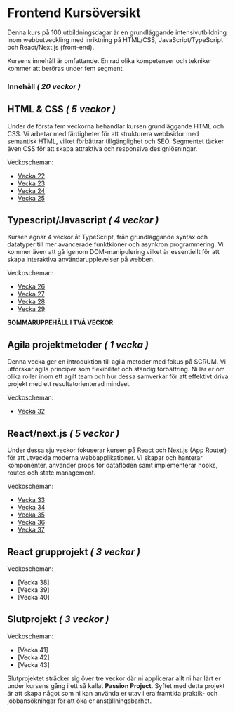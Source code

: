 # Frontend Kursöversikt

Denna kurs på 100 utbildningsdagar är en grundläggande intensivutbildning inom webbutveckling med inriktning på HTML/CSS, JavaScript/TypeScript och React/Next.js (front-end).

Kursens innehåll är omfattande. En rad olika kompetenser och tekniker kommer att beröras under fem segment.

### Innehåll _( 20 veckor )_

## HTML & CSS _( 5 veckor )_

Under de första fem veckorna behandlar kursen grundläggande HTML och CSS. Vi arbetar med färdigheter för att strukturera webbsidor med semantisk HTML, vilket förbättrar tillgänglighet och SEO. Segmentet täcker även CSS för att skapa attraktiva och responsiva designlösningar.

Veckoscheman:
* [Vecka 22](https://github.com/Lexicon-frontend-2025/schema-vecka-21/blob/main/README.md)
* [Vecka 23](https://github.com/Lexicon-frontend-2025/schema-vecka-23/blob/main/README.md)
* [Vecka 24](https://github.com/Lexicon-frontend-2025/schema-vecka-24/blob/main/README.md)
* [Vecka 25](https://github.com/Lexicon-frontend-2025/schema-vecka-25/blob/main/README.md)

## Typescript/Javascript _( 4 veckor )_

Kursen ägnar 4 veckor åt TypeScript, från grundläggande syntax och datatyper till mer avancerade funktkioner och asynkron programmering. Vi kommer även att gå igenom DOM-manipulering vilket är essentiellt för att skapa interaktiva användarupplevelser på webben.

Veckoscheman:
* [Vecka 26](https://github.com/Lexicon-frontend-2025/schema-vecka-26/blob/main/README.md)
* [Vecka 27](https://github.com/Lexicon-frontend-2025/schema-vecka-27/blob/main/README.md)
* [Vecka 28](https://github.com/Lexicon-frontend-2025/schema-vecka-28/blob/main/README.md)
* [Vecka 29](https://github.com/Lexicon-frontend-2025/schema-vecka-29/blob/main/README.md)

**SOMMARUPPEHÅLL I TVÅ VECKOR**

## Agila projektmetoder _( 1 vecka )_

Denna vecka ger en introduktion till agila metoder med fokus på SCRUM. Vi utforskar agila principer som flexibilitet och ständig förbättring. Ni lär er om olika roller inom ett agilt team och hur dessa samverkar för att effektivt driva projekt med ett resultatorienterad mindset.

Veckoscheman:
* [Vecka 32](https://github.com/Lexicon-frontend-2025/schema-vecka-32/blob/main/README.md)

## React/next.js _( 5 veckor )_

Under dessa sju veckor fokuserar kursen på React och Next.js (App Router) för att utveckla moderna webbapplikationer. Vi skapar och hanterar komponenter, använder props för dataflöden samt implementerar hooks, routes och state management.

Veckoscheman:
* [Vecka 33](https://github.com/Lexicon-frontend-2025/schema-vecka-33/blob/main/README.md)
* [Vecka 34](https://github.com/Lexicon-frontend-2025/schema-vecka-34/blob/main/README.md)
* [Vecka 35](https://github.com/Lexicon-frontend-2025/schema-vecka-35/blob/main/README.md)
* [Vecka 36](https://github.com/Lexicon-frontend-2025/schema-vecka-36/blob/main/README.md)
* [Vecka 37](https://github.com/Lexicon-frontend-2025/schema-vecka-37/blob/main/README.md)
  
## React grupprojekt _( 3 veckor )_

Veckoscheman:
* [Vecka 38]
* [Vecka 39]
* [Vecka 40]


## Slutprojekt _( 3 veckor )_
Veckoscheman:
* [Vecka 41]
* [Vecka 42]
* [Vecka 43]

Slutprojektet sträcker sig över tre veckor där ni applicerar allt ni har lärt er under kursens gång i ett så kallat **Passion Project**. Syftet med detta projekt är att skapa något som ni kan använda er utav i era framtida praktik- och jobbansökningar för att öka er anställningsbarhet.
